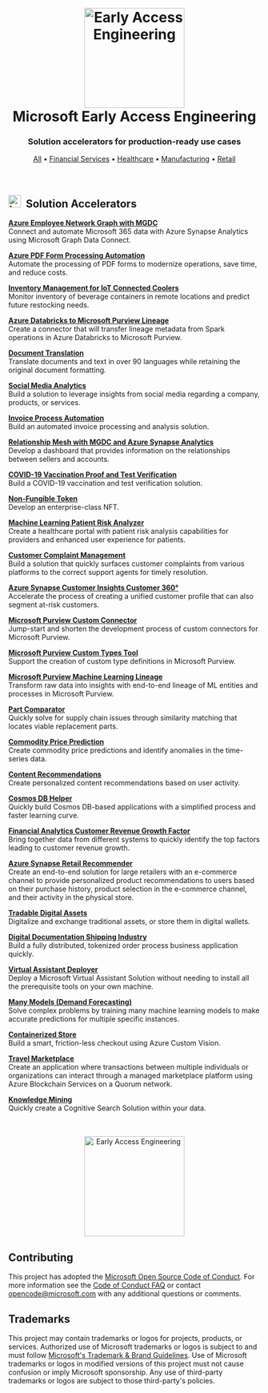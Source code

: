 <h1 align="center">
  <br/>
  <a href="https://github.com/microsoft/early-access-engineering/"><img src="./docs/assets/eae-logo.png?raw=true" alt="Early Access Engineering" width="200" /></a>
  <br/>
  Microsoft Early Access Engineering
  <br/>
</h1>

<h3 align="center">Solution accelerators for production-ready use cases</h3>

<div align="center">
  <a href="#solution-accelerators">All</a> •
  <a href="./industry/financial.md">Financial Services</a> •
  <a href="./industry/healthcare.md">Healthcare</a> •
  <a href="./industry/manufacturing.md">Manufacturing</a> •
  <a href="./industry/retail.md">Retail</a>
</div>
<br/><br/>

<h2>
  <a href="#solution-accelerators" name="solution-accelerators"><img src="./docs/assets/sa-icon-purple.png?raw=true" alt="icon" width="25" /></a>
  <span>&nbsp;Solution Accelerators</span>
</h2>

**[Azure Employee Network Graph with MGDC](https://github.com/microsoft/Azure-Employee-Network-Graph-Solution-Accelerator-with-MGDC)**<br/>
Connect and automate Microsoft 365 data with Azure Synapse Analytics using Microsoft Graph Data Connect.

**[Azure PDF Form Processing Automation](https://github.com/microsoft/Azure-PDF-Form-Processing-Automation-Solution-Accelerator)**<br/>
Automate the processing of PDF forms to modernize operations, save time, and reduce costs.

**[Inventory Management for IoT Connected Coolers](https://github.com/microsoft/Inventory-Management-for-IoT-Connected-Coolers-Solution-Accelerator)**<br/>
Monitor inventory of beverage containers in remote locations and predict future restocking needs.

**[Azure Databricks to Microsoft Purview Lineage](https://github.com/microsoft/Purview-ADB-Lineage-Solution-Accelerator)**<br/>
Create a connector that will transfer lineage metadata from Spark operations in Azure Databricks to Microsoft Purview.

**[Document Translation](https://github.com/microsofttranslator/documenttranslation)**<br/>
Translate documents and text in over 90 languages while retaining the original document formatting.

**[Social Media Analytics](https://github.com/microsoft/Azure-Social-Media-Analytics-Solution-Accelerator)**<br/>
Build a solution to leverage insights from social media regarding a company, products, or services.

**[Invoice Process Automation](https://github.com/microsoft/Azure-Invoice-Process-Automation-Solution-Accelerator)**<br/>
Build an automated invoice processing and analysis solution.

**[Relationship Mesh with MGDC and Azure Synapse Analytics](https://github.com/microsoft/Relationship-Mesh-Solution-Accelerator-with-MGDC-and-Azure-Synapse-Analytics)**<br/>
Develop a dashboard that provides information on the relationships between sellers and accounts.

**[COVID-19 Vaccination Proof and Test Verification](https://github.com/microsoft/Azure-Solution-Accelerator-to-automate-COVID-19-Vaccination-Proof-and-Test-Verification-Forms)**<br/>
Build a COVID-19 vaccination and test verification solution.

**[Non-Fungible Token](https://github.com/microsoft/Azure-Non-Fungible-Token-Solution-Accelerator)**<br/>
Develop an enterprise-class NFT.

**[Machine Learning Patient Risk Analyzer](https://github.com/microsoft/Machine-Learning-Patient-Risk-Analyzer-SA)**<br/>
Create a healthcare portal with patient risk analysis capabilities for providers and enhanced user experience for patients.

**[Customer Complaint Management](https://github.com/microsoft/Azure-Solution-Accelerator-Customer-Complaint-Management)**<br/>
Build a solution that quickly surfaces customer complaints from various platforms to the correct support agents for timely resolution.

**[Azure Synapse Customer Insights Customer 360&deg;](https://github.com/microsoft/Azure-Synapse-Customer-Insights-Customer360-Solution-Accelerator)**<br/>
Accelerate the process of creating a unified customer profile that can also segment at-risk customers.

**[Microsoft Purview Custom Connector](https://github.com/microsoft/Purview-Custom-Connector-Solution-Accelerator)**<br/>
Jump-start and shorten the development process of custom connectors for Microsoft Purview.

**[Microsoft Purview Custom Types Tool](https://github.com/microsoft/Purview-Custom-Types-Tool-Solution-Accelerator)**<br/>
Support the creation of custom type definitions in Microsoft Purview.

**[Microsoft Purview Machine Learning Lineage](https://github.com/microsoft/Purview-Machine-Learning-Lineage-Solution-Accelerator)**<br/>
Transform raw data into insights with end-to-end lineage of ML entities and processes in Microsoft Purview.

**[Part Comparator](https://github.com/microsoft/Azure-Synapse-Solution-Accelerator--Part-Comparator)**<br/>
Quickly solve for supply chain issues through similarity matching that locates viable replacement parts.

**[Commodity Price Prediction](https://github.com/microsoft/Azure-Synapse-Solution-Accelerator-Commodity-Price-Prediction)**<br/>
Create commodity price predictions and identify anomalies in the time-series data.

**[Content Recommendations](https://github.com/microsoft/Azure-Synapse-Content-Recommendations-Solution-Accelerator)**<br/>
Create personalized content recommendations based on user activity.

**[Cosmos DB Helper](https://github.com/microsoft/CosmosDB-Solution-Accelerator-CosmosDB-Helper)**<br/>
Quickly build Cosmos DB-based applications with a simplified process and faster learning curve.

**[Financial Analytics Customer Revenue Growth Factor](https://github.com/microsoft/Azure-Synapse-Solution-Accelerator-Financial-Analytics-Customer-Revenue-Growth-Factor)**<br/>
Bring together data from different systems to quickly identify the top factors leading to customer revenue growth.

**[Azure Synapse Retail Recommender](https://github.com/microsoft/Azure-Synapse-Retail-Recommender-Solution-Accelerator)**<br/>
Create an end-to-end solution for large retailers with an e-commerce channel to provide personalized product recommendations to users based on their purchase history, product selection in the e-commerce channel, and their activity in the physical store.

**[Tradable Digital Assets](https://github.com/microsoft/Tradable-Digital-Assets-Solution-Accelerator)**<br/>
Digitalize and exchange traditional assets, or store them in digital wallets.

**[Digital Documentation Shipping Industry](https://github.com/microsoft/Digital-Documentation-Shipping-Industry-Solution-Accelerator)**<br/>
Build a fully distributed, tokenized order process business application quickly.

**[Virtual Assistant Deployer](https://github.com/microsoft/Virtual-Assistant-Deployer)**<br/>
Deploy a Microsoft Virtual Assistant Solution without needing to install all the prerequisite tools on your own machine.

**[Many Models (Demand Forecasting)](https://github.com/microsoft/solution-accelerator-many-models)**<br/>
Solve complex problems by training many machine learning models to make accurate predictions for multiple specific instances.

**[Containerized Store](https://github.com/microsoft/solution-accelerator-containerized-store)**<br/>
Build a smart, friction-less checkout using Azure Custom Vision.

**[Travel Marketplace](https://github.com/microsoft/Marketplace_Blockchain_Solution_Accelerator)**<br/>
Create an application where transactions between multiple individuals or organizations can interact through a managed marketplace platform using Azure Blockchain Services on a Quorum network.

**[Knowledge Mining](https://github.com/Azure-Samples/azure-search-knowledge-mining)**<br/>
Quickly create a Cognitive Search Solution within your data.

<div align="center">
  <br/><br/>
  <a href="https://github.com/microsoft/early-access-engineering/"><img src="./docs/assets/eae-logo-stack.png?raw=true" alt="Early Access Engineering" width="200" /></a>
  <br/>
</div>

## Contributing

<!--
This project welcomes contributions and suggestions.  Most contributions require you to agree to a Contributor License Agreement (CLA) declaring that you have the right to, and actually do, grant us the rights to use your contribution. For details, visit <https://cla.opensource.microsoft.com>.

When you submit a pull request, a CLA bot will automatically determine whether you need to provide a CLA and decorate the PR appropriately (e.g., status check, comment). Simply follow the instructions provided by the bot. You will only need to do this once across all repos using our CLA.
-->
This project has adopted the [Microsoft Open Source Code of Conduct](https://opensource.microsoft.com/codeofconduct/). For more information see the [Code of Conduct FAQ](https://opensource.microsoft.com/codeofconduct/faq/) or contact [opencode@microsoft.com](mailto:opencode@microsoft.com) with any additional questions or comments.

## Trademarks

This project may contain trademarks or logos for projects, products, or services. Authorized use of Microsoft trademarks or logos is subject to and must follow [Microsoft's Trademark & Brand Guidelines](https://www.microsoft.com/en-us/legal/intellectualproperty/trademarks/usage/general). Use of Microsoft trademarks or logos in modified versions of this project must not cause confusion or imply Microsoft sponsorship. Any use of third-party trademarks or logos are subject to those third-party's policies.
